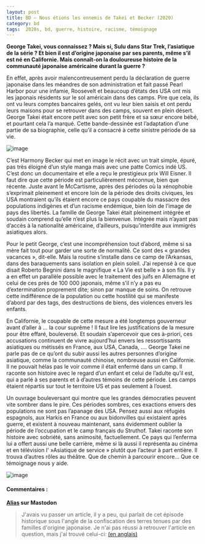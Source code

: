 ```yaml
---
layout: post
title: BD – Nous étions les ennemis de Takei et Becker (2020)
category: bd
tags:  2020s, bd, guerre, histoire, racisme, témoignage
---
```


**George Takei, vous connaissez ? Mais si, Sulu dans Star Trek, l’asiatique de la série ? Et bien il est d’origine japonaise par ses parents, même s’il est né en Californie. Mais connaît-on la douloureuse histoire de la communauté japonaise américaine durant la guerre ?**


En effet, après avoir malencontreusement perdu la déclaration de guerre japonaise dans les méandres de son administration et fait passé Pearl Harbor pour une infamie, Roosevelt et beaucoup d’états des USA ont mis les japonais résidents sur le sol américain dans des camps. Pire que cela, ils ont vu leurs comptes bancaires gelés, ont vu leur bien saisis et ont perdu leurs maisons pour se retrouver dans des camps, souvent en plein désert. George Takei était encore petit avec son petit frère et sa sœur encore bébé, et pourtant cela l’a marqué. Cette bande-dessinée est l’adaptation d’une partie de sa biographie, celle qu’il a consacré à cette sinistre période de sa vie.

![image](https://filedn.eu/llqi9IBxlYouGRXYG2xlROb/img/2021/ennemistakei1.jpg)

C’est Harmony Becker qui met en image le récit avec un trait simple, épuré, pas très éloigné d’un style manga mais avec une patte Comics indé US. C’est donc un documentaire et elle a reçu le prestigieux prix Will Eisner. Il faut dire que cette période est particulièrement méconnue, bien que récente. Juste avant le McCartisme, après des périodes où la xénophobie s’exprimait pleinement et encore loin de la période des droits civiques, les USA montraient qu’ils étaient encore ce pays coupable du massacre des populations indigènes et d’un racisme endémique, bien loin de l’image de pays des libertés. La famille de George Takei était pleinement intégrée et soudain comprend qu’elle n’est plus la bienvenue. Intégrée mais n’ayant pas d’accès à la nationalité américaine, d’ailleurs, puisqu’interdite aux immigrés asiatiques alors.

Pour le petit George, c’est une incompréhension tout d’abord, même si sa mère fait tout pour garder une sorte de normalité. Ce sont des « grandes vacances », dit-elle. Mais la routine s’installe dans ce camp de l’Arkansas, dans des baraquements sans isolation en plein soleil. J’ai repensé à ce que disait Roberto Begnini dans le magnifique « La Vie est belle » à son fils. Il y a en effet un parallèle possible avec le traitement des juifs en Allemagne et celui de ces près de 100 000 japonais, même s’il n’y a pas eu d’extermination proprement dite; sinon par manque de soins. On retrouve cette indifférence de la population ou cette hostilité qui se manifeste d’abord par des tags, des destructions de biens, des violences envers les enfants.

En Californie, le coupable de cette mesure a été longtemps gouverneur avant d’aller à … la cour suprême ! Il faut lire les justifications de la mesure pour être effaré, bouleversé. Et soudain s’apercevoir que ces à-priori, ces accusations continuent de vivre aujourd’hui envers les ressortissants asiatiques ou métissés en France, aux USA, Canada, …. George Takei ne parle pas de ce qu’ont du subir aussi les autres personnes d’origine asiatique, comme la communauté chinoise, nombreuse aussi en Californie. Il ne pouvait hélas pas le voir comme il était enfermé dans un camp. Il raconte son histoire avec le regard d’un enfant et celui de l’adulte qu’il est, qui a parlé à ses parents et à d’autres témoins de cette période. Les camps étaient répartis sur tout le territoire US et pas seulement à l’ouest.

Un ouvrage bouleversant qui montre que les grandes démocraties peuvent vite sombrer dans le pire. Ces périodes sombres, ces exactions envers des populations ne sont pas l’apanage des USA. Pensez aussi aux réfugiés espagnols, aux Harkis en France ou aux bidonvilles qui existaient après guerre, et existent à nouveau maintenant, sans évidemment oublier la période de l’occupation et le camp français du Struthof. Takei raconte son histoire avec sobriété, sans animosité, factuellement. Ce pays qui l’enferma lui a offert aussi une belle carrière, même si là aussi il représenta au cinéma et en télévision l' »Asiatique de service » plutôt que l’acteur à part entière. Il trouva d’autres rôles au théâtre. Que de chemin à parcourir encore… Que ce témoignage nous y aide.

![image](https://filedn.eu/llqi9IBxlYouGRXYG2xlROb/img/2021/ennemistakei2.png)

#### Commentaires : 

**[Alias](https://imaginair.es/@Alias) sur Mastodon** 

> J'avais vu passer un article, il y a peu, qui parlait de cet épisode historique sous l'angle de la confiscation des terres tenues par des familles d'origine japonaise. Je n'ai pas réussi à retrouver l'article en question, mais j'ai trouvé celui-ci: [(en anglais)](https://www.capradio.org/articles/2019/06/04/what-happened-to-the-property-of-sacramentos-japanese-american-community-interned-during-world-war-ii/)